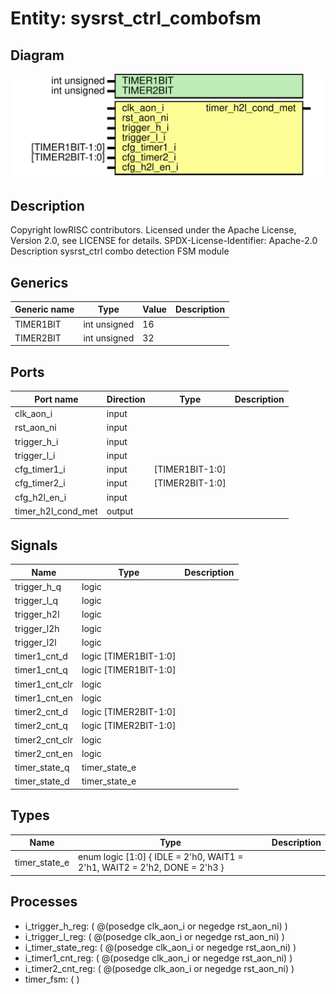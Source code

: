 # Entity: sysrst_ctrl_combofsm

## Diagram

![Diagram](sysrst_ctrl_combofsm.svg "Diagram")
## Description

Copyright lowRISC contributors.
 Licensed under the Apache License, Version 2.0, see LICENSE for details.
 SPDX-License-Identifier: Apache-2.0
 Description sysrst_ctrl combo detection FSM module
 
## Generics

| Generic name | Type         | Value | Description |
| ------------ | ------------ | ----- | ----------- |
| TIMER1BIT    | int unsigned | 16    |             |
| TIMER2BIT    | int unsigned | 32    |             |
## Ports

| Port name          | Direction | Type            | Description |
| ------------------ | --------- | --------------- | ----------- |
| clk_aon_i          | input     |                 |             |
| rst_aon_ni         | input     |                 |             |
| trigger_h_i        | input     |                 |             |
| trigger_l_i        | input     |                 |             |
| cfg_timer1_i       | input     | [TIMER1BIT-1:0] |             |
| cfg_timer2_i       | input     | [TIMER2BIT-1:0] |             |
| cfg_h2l_en_i       | input     |                 |             |
| timer_h2l_cond_met | output    |                 |             |
## Signals

| Name           | Type                  | Description |
| -------------- | --------------------- | ----------- |
| trigger_h_q    | logic                 |             |
| trigger_l_q    | logic                 |             |
| trigger_h2l    | logic                 |             |
| trigger_l2h    | logic                 |             |
| trigger_l2l    | logic                 |             |
| timer1_cnt_d   | logic [TIMER1BIT-1:0] |             |
| timer1_cnt_q   | logic [TIMER1BIT-1:0] |             |
| timer1_cnt_clr | logic                 |             |
| timer1_cnt_en  | logic                 |             |
| timer2_cnt_d   | logic [TIMER2BIT-1:0] |             |
| timer2_cnt_q   | logic [TIMER2BIT-1:0] |             |
| timer2_cnt_clr | logic                 |             |
| timer2_cnt_en  | logic                 |             |
| timer_state_q  | timer_state_e         |             |
| timer_state_d  | timer_state_e         |             |
## Types

| Name          | Type                                                                                                                                                                                                                  | Description |
| ------------- | --------------------------------------------------------------------------------------------------------------------------------------------------------------------------------------------------------------------- | ----------- |
| timer_state_e | enum logic [1:0] {                             IDLE = 2'h0,                             WAIT1 = 2'h1,                             WAIT2 = 2'h2,                             DONE = 2'h3                             } |             |
## Processes
- i_trigger_h_reg: ( @(posedge clk_aon_i or negedge rst_aon_ni) )
- i_trigger_l_reg: ( @(posedge clk_aon_i or negedge rst_aon_ni) )
- i_timer_state_reg: ( @(posedge clk_aon_i or negedge rst_aon_ni) )
- i_timer1_cnt_reg: ( @(posedge clk_aon_i or negedge rst_aon_ni) )
- i_timer2_cnt_reg: ( @(posedge clk_aon_i or negedge rst_aon_ni) )
- timer_fsm: (  )
